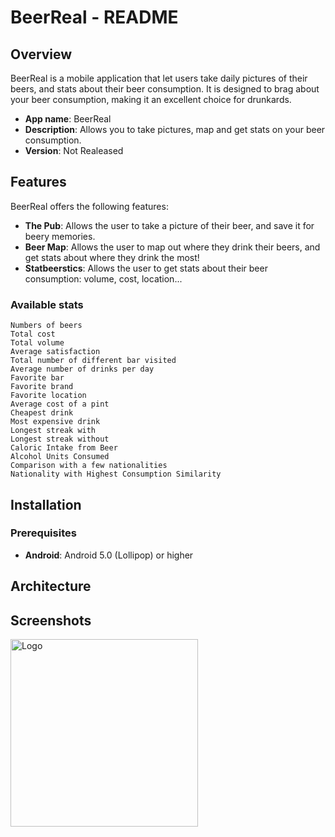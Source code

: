 # BeerReal - README

## Overview

BeerReal is a mobile application that let users take daily pictures of their beers, and stats about their beer consumption. It is designed to brag about your beer consumption, making it an excellent choice for drunkards.

- **App name**: BeerReal
- **Description**: Allows you to take pictures, map and get stats on your beer consumption.
- **Version**: Not Realeased

## Features

BeerReal offers the following features:

- **The Pub**: Allows the user to take a picture of their beer, and save it for beery memories.
- **Beer Map**: Allows the user to map out where they drink their beers, and get stats about where they drink the most!
- **Statbeerstics**: Allows the user to get stats about their beer consumption: volume, cost, location...

### Available stats
    Numbers of beers
    Total cost
    Total volume
    Average satisfaction
    Total number of different bar visited
    Average number of drinks per day
    Favorite bar
    Favorite brand
    Favorite location
    Average cost of a pint
    Cheapest drink
    Most expensive drink
    Longest streak with
    Longest streak without
    Caloric Intake from Beer
    Alcohol Units Consumed
    Comparison with a few nationalities
    Nationality with Highest Consumption Similarity

## Installation

### Prerequisites

- **Android**: Android 5.0 (Lollipop) or higher

## Architecture

## Screenshots

<img src="https://github.com/user-attachments/assets/d41ded04-f0f7-47df-87b1-206cadcc6f0d" alt="Logo" width="300">
